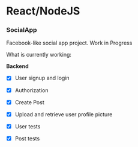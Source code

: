 
# React/NodeJS
### **SocialApp**

Facebook-like social app project. Work in Progress

What is currently working:

**Backend**
 - [x] User signup and login
 - [x] Authorization
 - [x] Create Post
 - [x] Upload and retrieve user profile picture
 - [x] User tests
 - [x] Post tests

